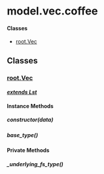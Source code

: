 # model.vec.coffee

#### Classes
  
* [root.Vec](#root.Vec)
  






## Classes
  
### <a name="root.Vec">[root.Vec](root.Vec)</a>
    
      
#### *[extends Lst](#Lst)*
      
    
    
    
    
#### Instance Methods
      
##### <a name="constructor">constructor(data)</a>

      
##### <a name="base_type">base\_type()</a>

      
    
    
#### Private Methods
      
##### <a name="_underlying_fs_type">\_underlying\_fs\_type()</a>

      
    
  



